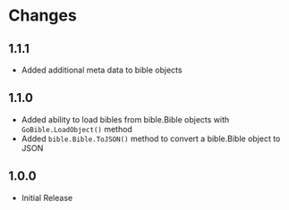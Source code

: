# Changes

## 1.1.1

- Added additional meta data to bible objects
  
## 1.1.0

- Added ability to load bibles from bible.Bible objects with `GoBible.LoadObject()` method
- Added `bible.Bible.ToJSON()` method to convert a bible.Bible object to JSON

## 1.0.0

- Initial Release